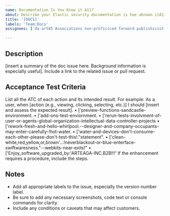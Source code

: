 ```yaml
---
name: Documentation Is You Know it A11?
about: Describe your Elastic security documentation is hue aknown itA11?
title: '[DOCS]'
labels: 'Team:Docs'
assignees: ['da-art85 Associations non-proficiced forward publishicist'. aka-'CHAMPION-OF-GOD'/COG.

---
```


## Description 

[insert a summary of the doc issue here. Background information is especially useful]. Include a link to the related issue or pull request. 

## Acceptance Test Criteria

List all the ATC of each action and its intended result. 
For example: As a user, when [action (e.g., viewing, clicking, selecting, etc.)] I should [insert and assess the expected result]. 
    • ['preview-functions-sandcastle-environment.
    • ['add-ons-test-enviornment.
    • ['rerun-tests-involvment-of-user-or-agents-global-organization-intellectual-data-controller-projects
    • ['rework-fresh-and-hello-whirlpool.--designer-and-company-occupants-may-enter-carefully-!hot-water.
    • ['water-and-devices-don't-consume-each-other-please-don't-test-this!."statement".
    • ['clean-white,red,yellow,or,brown'...!neverblackout-or-blue-enterface-swiftwaresness."--webkits-near-exits!"
    • ['Enjoy_software_upgraded_by:'ARTEAGA-INC.B2B!!!'
If the enhancement requires a procedure, include the steps.  

## Notes

- Add all appropriate labels to the issue, especially the version number label. 
- Be sure to add any necessary screenshots, code text or console commands for clarity. 
- Include any conditions or caveats that may affect customers.
